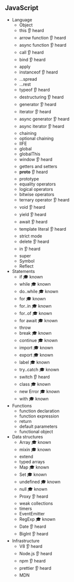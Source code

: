 ## JavaScript

- Language
  - Object
  - this 👂 heard
  - arrow function 👂 heard
  - async function 👂 heard
  - call  👂 heard
  - bind  👂 heard
  - apply
  - instanceof  👂 heard
  - ...spread
  - ...rest
  - typeof 👂 heard
  - destructuring 👂 heard
  - generator 👂 heard
  - iterator 👂 heard
  - async generator 👂 heard
  - async iterator 👂 heard 
  - chaining
  - optional chaining
  - IIFE
  - global
  - globalThis
  - window 👂 heard
  - getters and setters
  - __proto__ 👂 heard
  - prototype
  - equality operators
  - logical operators
  - bitwise operators
  - ternary operator 👂 heard
  - void 👂 heard
  - yield 👂 heard
  - await 👂 heard
  - template literal 👂 heard
  - strict mode
  - delete  👂 heard
  - in  👂 heard
  - super
  - Symbol
  - Reflect
- Statements
  - if 🎓 known
  - while 🎓 known
  - do..while 🎓 known
  - for 🎓 known
  - for..in 🎓 known
  - for..of 🎓 known
  - for await 🎓 known
  - throw
  - break 🎓 known
  - continue 🎓 known
  - import 🎓 known
  - export 🎓 known
  - label  🎓 known
  - try..catch  🎓 known
  - switch  👂 heard
  - class 🎓 known 
  - new Error  🎓 known
  - with 🎓 known
- Functions
  - function declaration
  - function expression
  - return
  - default parameters
  - functional object
- Data structures
  - Array  🎓 known
  - mixin 🎓 known 
  - extend
  - typed arrays
  - Map  🎓 known
  - Set  🎓 known
  - undefined  🎓 known
  - null  🎓 known
  - Proxy  👂 heard
  - weak collections
  - timers
  - EventEmitter
  - RegExp  🎓 known
  - Date 👂 heard
  - BigInt 👂 heard
- Infrastructure
  - V8 👂 heard
  - Node.js 👂 heard
  - npm 👂 heard 
  - prettier 👂 heard
  - MDN
